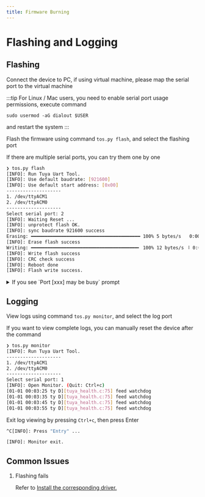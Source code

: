 ```yaml
---
title: Firmware Burning
---
```


# Flashing and Logging

## Flashing

Connect the device to PC, if using virtual machine, please map the serial port to the virtual machine

:::tip
For Linux / Mac users, you need to enable serial port usage permissions, execute command

`sudo usermod -aG dialout $USER`

and restart the system
:::

Flash the firmware using command `tos.py flash`, and select the flashing port

If there are multiple serial ports, you can try them one by one

```bash
❯ tos.py flash
[INFO]: Run Tuya Uart Tool.
[INFO]: Use default baudrate: [921600]
[INFO]: Use default start address: [0x00]
--------------------
1. /dev/ttyACM1
2. /dev/ttyACM0
--------------------
Select serial port: 2
[INFO]: Waiting Reset ...
[INFO]: unprotect flash OK.
[INFO]: sync baudrate 921600 success
Erasing: ━━━━━━━━━━━━━━━━━━━━━━━━━━━━━━━━━━━━━━━━ 100% 5 bytes/s   0:00:07 / 0:00:00
[INFO]: Erase flash success
Writing: ━━━━━━━━━━━━━━━━━━━━━━━━━━━━━━━━━━━━━━━╸ 100% 12 bytes/s ⠸ 0:00:38 / 0:00:01
[INFO]: Write flash success
[INFO]: CRC check success
[INFO]: Reboot done
[INFO]: Flash write success.
```

<details>
<summary>If you see `Port [xxx] may be busy` prompt</summary>

You can wait for about 1 minute and try again

For different virtual machines and serial port chips, the mapping process takes different time
</details>

## Logging

View logs using command `tos.py monitor`, and select the log port

If you want to view complete logs, you can manually reset the device after the command

```bash
❯ tos.py monitor
[INFO]: Run Tuya Uart Tool.
--------------------
1. /dev/ttyACM1
2. /dev/ttyACM0
--------------------
Select serial port: 1
[INFO]: Open Monitor. (Quit: Ctrl+c)
[01-01 00:03:25 ty D][tuya_health.c:75] feed watchdog
[01-01 00:03:35 ty D][tuya_health.c:75] feed watchdog
[01-01 00:03:45 ty D][tuya_health.c:75] feed watchdog
[01-01 00:03:55 ty D][tuya_health.c:75] feed watchdog
```

Exit log viewing by pressing `Ctrl+c`, then press Enter

```bash
^C[INFO]: Press "Entry" ...

[INFO]: Monitor exit.
```
## Common Issues

1. Flashing fails

    Refer to [Install the corresponding driver.](../tos-tools/tools-tyutool.md#always-fails-during-write-in-the-burning-process)
